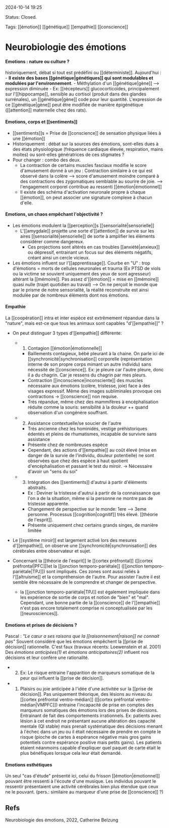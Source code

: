 2024-10-14 19:25

Status: Closed.  

Tags:  [[émotion]] [[génétique]] [[empathie]] [[conscience]]
# Neurobiologie des émotions

#### Emotions : nature ou culture ? 
historiquement, débat si tout est prédéfini ou [[déterministe]].
Aujourd'hui : 
	- **Il existe des bases [[génétique|génétiques]] qui sont modulables et modulées par l'environnement**. 
	- Méthylation d'un [[génétique|gène]] --> expression diminuée
		- Ex: [[récepteurs]] glucocorticoïdes, principalement sur l'[[hippocampe]], sensible au cortisol (produit dans des glandes surrénales), un [[génétique|gène]] code pour leur quantité. L'expression de ce [[génétique|gène]] peut être modifiée de manière épigénétique ([[attention]] maternelle chez des rats).
	
#### Emotions, corps et [[sentiments]]
- [[sentiments]]s = Prise de [[conscience]] de sensation physique liées à une [[émotion]]
- Historiquement : débat sur la sources des émotions, sont-elles dues à des états physiologique (fréquence cardiaque élevée, respiration, mains moites) ou sont-elles génératrices de ces stigmates ?
- Pour changer : combo des deux.  
	- La contraction de certains muscles fasciaux modifie le score d'amusement donné à un jeu : Contraction similaire à ce qui est observé dans la colère --> score d'amusement moindre comparé à des contractions des zygomatiques semblable au sourire de joie. --> l'engagement corporel contribue au ressenti [[émotion|émotionnel]]
	- Il existe des schéma d'activation neuronale propre à chaque [[émotion]], on peut associer une signature complexe à chacun d'elle.

#### Emotions, un chaos empêchant l'objectivité ?

- Les émotions modulent la [[perception]]s [[sensorialité|sensorielle]]
	- L'[[amygdale]] projette une sorte d'[[attention]] de survie sur les aires [[sensorialité|sensorielle]] de sorte à amplifier les éléments considérer comme dangereux.
		- Ces projections sont altérés en cas troubles [[anxiété|anxieux]] ou dépressif, entrainant un focus sur des éléments négatifs, créant ainsi un cercle vicieux. 
-  Les émotions influent sur l'[[apprentissage]]. Courbe en "U" : trop d'émotions = morts de cellules neuronales et trauma (Ex PTSD de viols ou la victime se souvient uniquement des yeux de sont agresseur) altérant la [[mémoire]]. Pas assez d'[[émotion]] = mise en [[mémoire]] quasi nulle (trajet quotidien au travail)
--> On ne perçoit le monde que par le prisme de notre sensorialité, la réalité reconstruite est ainsi modulée par de nombreux éléments dont nos émotions. 

#### Empathie
La [[coopération]] intra et inter espèce est extrêmement répandue dans la "nature", mais est-ce que tous les animaux sont capables "d'[[empathie]]" ? 
- On peut distinguer 3 types d'[[empathie]] différente:
	- 1) Contagion [[émotion|émotionnelle]]
		- Baillements contagieux, bébé pleurant à la chaine. On parle ici de [[synchronicité|synchronisation]] corporelle (représentation interne de son propre corps mimant un autre individu) sans nécessité de [[conscience]]. Ex: je pleure car l'autre pleure, donc il a du chagrin. Car je ressens du chagrin par mes pleurs.
		- Contraction [[inconscience|inconsciente]] des muscles nécessaire aux émotions (colère, tristesse, joie) face à des visages expressif. Même des images subliminales provoque ces contractions -> [[conscience]] non requise. 
		- Très répandue, même chez des mammifères à encéphalisation réduite comme la souris: sensibilité à la douleur ++ quand observation d'un congénère souffrant. 
		
	- 2) Assistance contextuelle/se soucier de l'autre
		- Très ancienne chez les hominidés, vestige préhistoriques édentés et pleins de rhumatismes, incapable de survivre sans assistance
		- Présente chez de nombreuses espèce
		- Cependant, des actions d'[[empathie]] au coût élevé (mise en danger de la survie de l'individu, douleur potentielle) ne sont observées que chez des espèce à haut quotient d'encéphalisation et passant le test du miroir. -> Nécessaire d'avoir un "sens du soi" 
		
	- 3) Intégration des [[sentiments]] d'autrui à partir d'éléments abstraits.
		- Ex : Deviner la tristesse d'autrui à partir de la connaissance que l'on a de la situation, même si la personne ne montre pas de tristesse apparente.  
		- Changement de perspective sur le monde: 1ere --> 3eme personne. Processus [[cognition|cognitif]] très élevé. [[théorie de l'esprit]].
		- Présente uniquement chez certains grands singes, de manière limitée

 - Le [[système miroir]] est largement activé lors des mesures d'[[empathie]], on observe une [[synchronicité|synchronisation]] des  cérébrales entre observateur et sujet. 
 - Concernant la [[théorie de l'esprit]] le [[cortex préfrontal]] ([[cortex préfrontal|PFC]])et la [[jonction temporo-pariétale]] ([[jonction temporo-pariétale|TPJ]]) sont impliqués. Ces zones sont aussi reliés à l'[[altruisme]] et la compréhension de l'autre. Pour assister l'autre il est semble être nécessaire de le comprendre et changer de perspective.
	 - la [[jonction temporo-pariétale|TPJ]] est également impliquée dans les expérience de sortie de corps et notion de "bien" et "mal".
Cependant, une bonne partie de la [[conscience]] de l'[[empathie]] n'est pas encore totalement comprise ni conceptualisée par les [[neurosciences]].
	
#### Emotions et prises de décisions ?
Pascal : *"Le cœur a ses raisons que la [[raisonnement|raison]] ne connait pas"* 
Souvent considéré que les émotions empêchent la [[prise de décision]] rationnelle. C'est faux (travaux récents: Loewenstein et al. 2001)
Des *émotions anticipées(1)* et *émotions anticipatoires(2)* influent nos décisions et leur confère une rationalité. 
- 2) Ex: Le risque entraine l'apparition de marqueurs somatique de la peur qui influent la [[prise de décision]].
- 1) Plaisirs ou joie anticipée à l'idée d'une activitée sur la [[prise de décision]].
Pas uniquement théorique, des lésions au niveau du [[cortex préfrontal ventro-médian]] ([[cortex préfrontal ventro-médian|VMPFC]]) entraine l'incapacité de prise en comptes des marqueurs somatiques des émotions lors des prises de décisions. Entrainant de fait des comportements irrationnels. 
Ex: patients avec lésion à cet endroit ne présentant aucune altération des capacité mentale (QI stable) mais prenait systématique des décisions menant à l'échec dans un jeu ou il était nécessaire de prendre en compte le risque (pioche de cartes à espérance négative mais gros gains potentiels contre espérance positive mais petits gains). Les patients étaient néanmoins capable d'expliquer quel paquet de carte était le plus bénéfiques lorsque cela leur était demandé. 

#### Emotions esthétiques

Un seul "cas d'étude" présenté ici, celui du frisson [[émotion|émotionnel]] pouvant être ressenti à l'écoute d'une musique. 
Les individus pouvant le ressentir présentaient une activité cérébrales bien plus étendue que ceux ne le pouvant. (pers.: similaire au marqueur d'une prise de [[conscience]] ?)
## Refs
Neurobiologie des émotions, 2022, Catherine Belzung